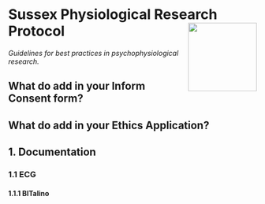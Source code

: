 # Sussex Physiological Research Protocol <img src='https://upload.wikimedia.org/wikipedia/commons/3/34/University_of_Sussex_Logo.svg' align="right" height="139" />

*Guidelines for best practices in psychophysiological research.*

## What do add in your Inform Consent form?


## What do add in your Ethics Application?


## 1. Documentation

### 1.1 ECG

#### 1.1.1 BITalino 




